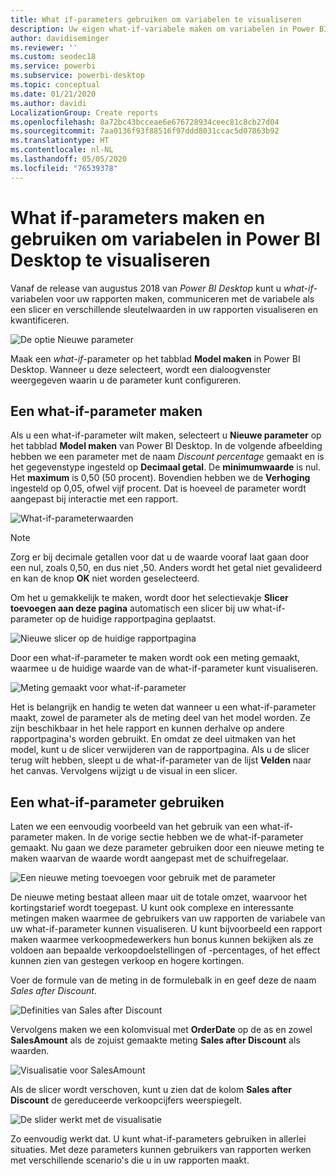 ```yaml
---
title: What if-parameters gebruiken om variabelen te visualiseren
description: Uw eigen what-if-variabele maken om variabelen in Power BI-rapporten voor te stellen en te visualiseren
author: davidiseminger
ms.reviewer: ''
ms.custom: seodec18
ms.service: powerbi
ms.subservice: powerbi-desktop
ms.topic: conceptual
ms.date: 01/21/2020
ms.author: davidi
LocalizationGroup: Create reports
ms.openlocfilehash: 8a72bc43bcceae6e676728934ceec81c8cb27d04
ms.sourcegitcommit: 7aa0136f93f88516f97ddd8031ccac5d07863b92
ms.translationtype: HT
ms.contentlocale: nl-NL
ms.lasthandoff: 05/05/2020
ms.locfileid: "76539378"
---
```

# <a name="create-and-use-what-if-parameters-to-visualize-variables-in-power-bi-desktop"></a>What if-parameters maken en gebruiken om variabelen in Power BI Desktop te visualiseren

Vanaf de release van augustus 2018 van *Power BI Desktop* kunt u *what-if*-variabelen voor uw rapporten maken, communiceren met de variabele als een slicer en verschillende sleutelwaarden in uw rapporten visualiseren en kwantificeren.

![De optie Nieuwe parameter](media/desktop-what-if/what-if_01.png)

Maak een *what-if*-parameter op het tabblad **Model maken** in Power BI Desktop. Wanneer u deze selecteert, wordt een dialoogvenster weergegeven waarin u de parameter kunt configureren.

## <a name="creating-a-what-if-parameter"></a>Een what-if-parameter maken

Als u een what-if-parameter wilt maken, selecteert u **Nieuwe parameter** op het tabblad **Model maken** van Power BI Desktop. In de volgende afbeelding hebben we een parameter met de naam *Discount percentage* gemaakt en is het gegevenstype ingesteld op **Decimaal getal**. De **minimumwaarde** is nul. Het **maximum** is 0,50 (50 procent). Bovendien hebben we de **Verhoging** ingesteld op 0,05, ofwel vijf procent. Dat is hoeveel de parameter wordt aangepast bij interactie met een rapport.

![What-if-parameterwaarden](media/desktop-what-if/what-if_02.png)

> [!NOTE]
> Zorg er bij decimale getallen voor dat u de waarde vooraf laat gaan door een nul, zoals 0,50, en dus niet ,50. Anders wordt het getal niet gevalideerd en kan de knop **OK** niet worden geselecteerd.
> 
> 

Om het u gemakkelijk te maken, wordt door het selectievakje **Slicer toevoegen aan deze pagina** automatisch een slicer bij uw what-if-parameter op de huidige rapportpagina geplaatst.

![Nieuwe slicer op de huidige rapportpagina](media/desktop-what-if/what-if_03.png)

Door een what-if-parameter te maken wordt ook een meting gemaakt, waarmee u de huidige waarde van de what-if-parameter kunt visualiseren.

![Meting gemaakt voor what-if-parameter](media/desktop-what-if/what-if_04.png)

Het is belangrijk en handig te weten dat wanneer u een what-if-parameter maakt, zowel de parameter als de meting deel van het model worden. Ze zijn beschikbaar in het hele rapport en kunnen derhalve op andere rapportpagina's worden gebruikt. En omdat ze deel uitmaken van het model, kunt u de slicer verwijderen van de rapportpagina. Als u de slicer terug wilt hebben, sleept u de what-if-parameter van de lijst **Velden** naar het canvas. Vervolgens wijzigt u de visual in een slicer.

## <a name="using-a-what-if-parameter"></a>Een what-if-parameter gebruiken

Laten we een eenvoudig voorbeeld van het gebruik van een what-if-parameter maken. In de vorige sectie hebben we de what-if-parameter gemaakt. Nu gaan we deze parameter gebruiken door een nieuwe meting te maken waarvan de waarde wordt aangepast met de schuifregelaar.

![Een nieuwe meting toevoegen voor gebruik met de parameter](media/desktop-what-if/what-if_05.png)

De nieuwe meting bestaat alleen maar uit de totale omzet, waarvoor het kortingstarief wordt toegepast. U kunt ook complexe en interessante metingen maken waarmee de gebruikers van uw rapporten de variabele van uw what-if-parameter kunnen visualiseren. U kunt bijvoorbeeld een rapport maken waarmee verkoopmedewerkers hun bonus kunnen bekijken als ze voldoen aan bepaalde verkoopdoelstellingen of -percentages, of het effect kunnen zien van gestegen verkoop en hogere kortingen.

Voer de formule van de meting in de formulebalk in en geef deze de naam *Sales after Discount*.

![Definities van Sales after Discount](media/desktop-what-if/what-if_06.png)

Vervolgens maken we een kolomvisual met **OrderDate** op de as en zowel **SalesAmount** als de zojuist gemaakte meting **Sales after Discount** als waarden.

![Visualisatie voor SalesAmount](media/desktop-what-if/what-if_07.png)

Als de slicer wordt verschoven, kunt u zien dat de kolom **Sales after Discount** de gereduceerde verkoopcijfers weerspiegelt.

![De slider werkt met de visualisatie](media/desktop-what-if/what-if_08.png)

Zo eenvoudig werkt dat. U kunt what-if-parameters gebruiken in allerlei situaties. Met deze parameters kunnen gebruikers van rapporten werken met verschillende scenario's die u in uw rapporten maakt.
